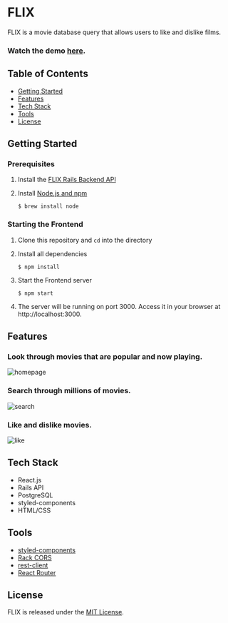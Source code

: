 # FLIX

FLIX is a movie database query that allows users to like and dislike films. 

### Watch the demo [here](https://youtu.be/PO6Y6HBiP8k).

## Table of Contents
* [Getting Started](#getting-started)
* [Features](#features)
* [Tech Stack](#tech-stack)
* [Tools](#tools)
* [License](#license)

## Getting Started

### Prerequisites

1. Install the [FLIX Rails Backend API](https://github.com/PeaWarrior/flix-backend)
2. Install [Node.js and npm](https://www.npmjs.com/get-npm)

    ```console
    $ brew install node
    ```

### Starting the Frontend
1. Clone this repository and `cd` into the directory
2. Install all dependencies

   ```console
   $ npm install
   ```

3. Start the Frontend server

    ```console
    $ npm start
    ```
4. The server will be running on port 3000. Access it in your browser at http://localhost:3000. 

## Features
### Look through movies that are popular and now playing.
![homepage](https://media.giphy.com/media/CsloiFXdJg4SHPb2Ia/giphy.gif)


### Search through millions of movies.
![search](https://media.giphy.com/media/lI3molDlthYvLCH4IJ/giphy.gif)

### Like and dislike movies.
![like](https://media.giphy.com/media/fusIzYAIM1k7XdGoi7/giphy.gif)


## Tech Stack
* React.js
* Rails API
* PostgreSQL
* styled-components
* HTML/CSS

## Tools
* [styled-components](https://styled-components.com/)
* [Rack CORS](https://github.com/cyu/rack-cors)
* [rest-client](https://rubygems.org/gems/rest-client)
* [React Router](https://reacttraining.com/react-router/web/guides/quick-start)

## License

FLIX is released under the [MIT License](https://opensource.org/licenses/MIT).
